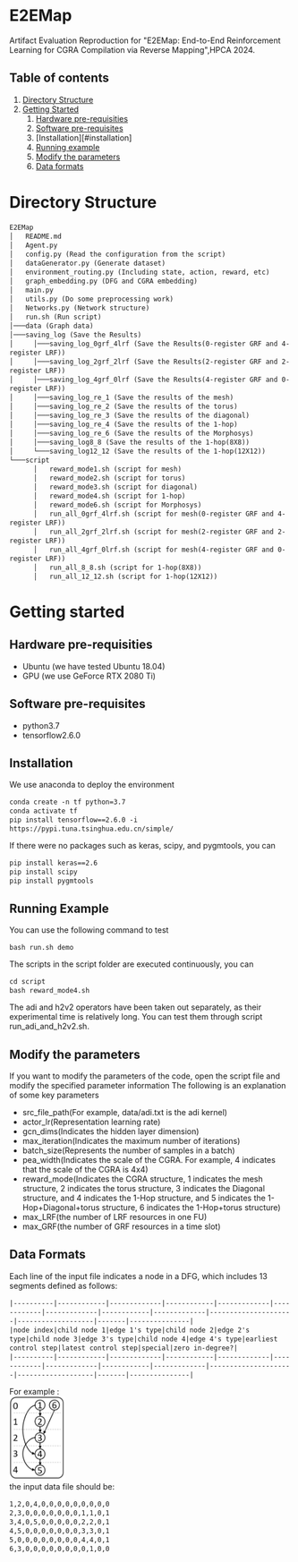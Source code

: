 # E2EMap
Artifact Evaluation Reproduction for "E2EMap: End-to-End Reinforcement Learning for CGRA Compilation via Reverse Mapping",HPCA 2024.

## Table of contents
1. [Directory Structure](#directory-structure)
2. [Getting Started](#getting-started)
    1. [Hardware pre-requisities](#hardware-pre-requisities)
    2. [Software pre-requisites](#software-pre-requisites)
    3. [Installation][#installation]
    4. [Running example](#running-example)
    5. [Modify the parameters](#modify-the-parameters)
    6. [Data formats](#data-formats)

# Directory Structure

```
E2EMap
│   README.md
│   Agent.py
│   config.py (Read the configuration from the script)
│   dataGenerator.py (Generate dataset)
│   environment_routing.py (Including state, action, reward, etc)
│   graph_embedding.py (DFG and CGRA embedding)
│   main.py
│   utils.py (Do some preprocessing work)
│   Networks.py (Network structure)
│   run.sh (Run script)
│───data (Graph data)
│───saving_log (Save the Results)
│     │───saving_log_0grf_4lrf (Save the Results(0-register GRF and 4-register LRF))
│     │───saving_log_2grf_2lrf (Save the Results(2-register GRF and 2-register LRF))
│     │───saving_log_4grf_0lrf (Save the Results(4-register GRF and 0-register LRF))
│     │───saving_log_re_1 (Save the results of the mesh)
│     │───saving_log_re_2 (Save the results of the torus)
│     │───saving_log_re_3 (Save the results of the diagonal)
│     │───saving_log_re_4 (Save the results of the 1-hop)
│     │───saving_log_re_6 (Save the results of the Morphosys)
│     │───saving_log8_8 (Save the results of the 1-hop(8X8))
│     └───saving_log12_12 (Save the results of the 1-hop(12X12))
└───script
      │   reward_mode1.sh (script for mesh)
      │   reward_mode2.sh (script for torus)
      │   reward_mode3.sh (script for diagonal)
      │   reward_mode4.sh (script for 1-hop)
      │   reward_mode6.sh (script for Morphosys)
      │   run_all_0grf_4lrf.sh (script for mesh(0-register GRF and 4-register LRF))
      │   run_all_2grf_2lrf.sh (script for mesh(2-register GRF and 2-register LRF))
      │   run_all_4grf_0lrf.sh (script for mesh(4-register GRF and 0-register LRF))
      │   run_all_8_8.sh (script for 1-hop(8X8))
      │   run_all_12_12.sh (script for 1-hop(12X12))
```

# Getting started
## Hardware pre-requisities
* Ubuntu (we have tested Ubuntu 18.04)
* GPU (we use GeForce RTX 2080 Ti)

## Software pre-requisites
* python3.7
* tensorflow2.6.0

## Installation
We use anaconda to deploy the environment
```
conda create -n tf python=3.7
conda activate tf
pip install tensorflow==2.6.0 -i https://pypi.tuna.tsinghua.edu.cn/simple/
```
If there were no packages such as keras, scipy, and pygmtools, you can
```
pip install keras==2.6
pip install scipy
pip install pygmtools
```

## Running Example
You can use the following command to test
```
bash run.sh demo
```
The scripts in the script folder are executed continuously, you can
```
cd script
bash reward_mode4.sh
```
The adi and h2v2 operators have been taken out separately, as their experimental time is relatively long. You can test them through script run_adi_and_h2v2.sh.

## Modify the parameters
If you want to modify the parameters of the code, open the script file and modify the specified parameter information
The following is an explanation of some key parameters
* src_file_path(For example, data/adi.txt is the adi kernel)
* actor_lr(Representation learning rate)
* gcn_dims(Indicates the hidden layer dimension)
* max_iteration(Indicates the maximum number of iterations)
* batch_size(Represents the number of samples in a batch)
* pea_width(Indicates the scale of the CGRA. For example, 4 indicates that the scale of the CGRA is 4x4)
* reward_mode(Indicates the CGRA structure, 1 indicates the mesh structure, 2 indicates the torus structure, 3 indicates the Diagonal structure, and 4 indicates the 1-Hop structure, and 5 indicates the 1-Hop+Diagonal+torus structure, 6 indicates the 1-Hop+torus structure)
* max_LRF(the number of LRF resources in one FU)
* max_GRF(the number of GRF resources in a time slot)

## Data Formats
Each line of the input file indicates a node in a DFG, which includes 13 segments defined as follows:
```
|----------|------------|-------------|------------|-------------|------------|-------------|------------|-------------|---------------------|-------------------|-------|---------------|
|node index|child node 1|edge 1's type|child node 2|edge 2's type|child node 3|edge 3's type|child node 4|edge 4's type|earliest control step|latest control step|special|zero in-degree?|
|----------|------------|-------------|------------|-------------|------------|-------------|------------|-------------|---------------------|-------------------|-------|---------------|
```

For example : \
<img src="DFG.png" alt="drawing" width="100"/> \
the input data file should be:
```
1,2,0,4,0,0,0,0,0,0,0,0,0
2,3,0,0,0,0,0,0,0,1,1,0,1
3,4,0,5,0,0,0,0,0,2,2,0,1
4,5,0,0,0,0,0,0,0,3,3,0,1
5,0,0,0,0,0,0,0,0,4,4,0,1
6,3,0,0,0,0,0,0,0,0,1,0,0
```
